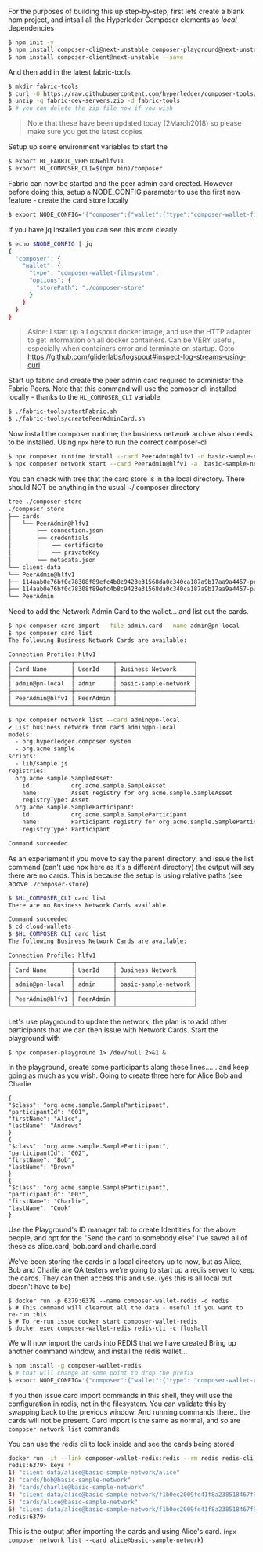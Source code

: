 

For the purposes of building this up step-by-step, first lets create a blank npm project, and intsall all the Hyperleder Composer elements as *local* dependencies

```bash
$ npm init -y
$ npm install composer-cli@next-unstable composer-playground@next-unstable composer-rest-server@next-unstable  --save-dev
$ npm install composer-client@next-unstable --save
```

And then add in the latest fabric-tools.

```bash
$ mkdir fabric-tools
$ curl -O https://raw.githubusercontent.com/hyperledger/composer-tools/master/packages/fabric-dev-servers/fabric-dev-servers.zip
$ unzip -q fabric-dev-servers.zip -d fabric-tools
$ # you can delete the zip file now if you wish
```
> Note that these have been updated today (2March2018) so please make sure you get the latest copies

Setup up some environment variables to start the 
```bash
$ export HL_FABRIC_VERSION=hlfv11
$ export HL_COMPOSER_CLI=$(npm bin)/composer
```

Fabric can now be started and the peer admin card created. However before doing this, setup a NODE_CONFIG
parameter to use the first new feature - create the card store locally

```bash
$ export NODE_CONFIG='{"composer":{"wallet":{"type":"composer-wallet-filesystem","options":{"storePath":"./composer-store"}}}}'
```

If you have jq installed you can see this more clearly
```bash
$ echo $NODE_CONFIG | jq
{
  "composer": {
    "wallet": {
      "type": "composer-wallet-filesystem",
      "options": {
        "storePath": "./composer-store"
      }
    }
  }
}
```

> Aside: I start up a Logspout docker image, and use the HTTP adapter to get information on all docker containers. Can be VERY useful, especially when containers error and terminate on startup. Goto https://github.com/gliderlabs/logspout#inspect-log-streams-using-curl

Start up fabric and create the peer admin card required to administer the Fabric Peers. Note that this command will use the comoser cli installed locally - thanks to the `HL_COMPOSER_CLI` variable

```bash 
$ ./fabric-tools/startFabric.sh
$ ./fabric-tools/createPeerAdminCard.sh 
```

Now install the composer runtime; the business network archive also needs to be installed.  Using `npx` here to run the correct composer-cli

```bash
$ npx composer runtime install --card PeerAdmin@hlfv1 -n basic-sample-network
$ npx composer network start --card PeerAdmin@hlfv1 -a  basic-sample-network.bna -A admin -S adminpw  --file admin.card
```

You can check with tree that the card store is in the local directory.
There should NOT be anything in the usual ~/.composer directory

```bash
tree ./composer-store
./composer-store
├── cards
│   └── PeerAdmin@hlfv1
│       ├── connection.json
│       ├── credentials
│       │   ├── certificate
│       │   └── privateKey
│       └── metadata.json
└── client-data
└── PeerAdmin@hlfv1
├── 114aab0e76bf0c78308f89efc4b8c9423e31568da0c340ca187a9b17aa9a4457-priv
├── 114aab0e76bf0c78308f89efc4b8c9423e31568da0c340ca187a9b17aa9a4457-pub
└── PeerAdmin
```


Need to add the Network Admin Card to the wallet... and list out the cards.

```bash
$ npx composer card import --file admin.card --name admin@pn-local
$ npx composer card list
The following Business Network Cards are available:

Connection Profile: hlfv1
┌─────────────────┬───────────┬──────────────────────┐
│ Card Name       │ UserId    │ Business Network     │
├─────────────────┼───────────┼──────────────────────┤
│ admin@pn-local  │ admin     │ basic-sample-network │
├─────────────────┼───────────┼──────────────────────┤
│ PeerAdmin@hlfv1 │ PeerAdmin │                      │
└─────────────────┴───────────┴──────────────────────┘

$ npx composer network list --card admin@pn-local                                           
✔ List business network from card admin@pn-local
models: 
  - org.hyperledger.composer.system
  - org.acme.sample
scripts: 
  - lib/sample.js
registries: 
  org.acme.sample.SampleAsset: 
    id:           org.acme.sample.SampleAsset
    name:         Asset registry for org.acme.sample.SampleAsset
    registryType: Asset
  org.acme.sample.SampleParticipant: 
    id:           org.acme.sample.SampleParticipant
    name:         Participant registry for org.acme.sample.SampleParticipant
    registryType: Participant

Command succeeded

```

As an experiement if you move to say the parent directory, and issue the list command (can't use npx here as it's a different directory) the output will say there are no cards. This is because the setup is using relative paths (see above `./composer-store`)
```bash
$ $HL_COMPOSER_CLI card list                                                                          
There are no Business Network Cards available.

Command succeeded
$ cd cloud-wallets
$ $HL_COMPOSER_CLI card list                                                              
The following Business Network Cards are available:

Connection Profile: hlfv1
┌─────────────────┬───────────┬──────────────────────┐
│ Card Name       │ UserId    │ Business Network     │
├─────────────────┼───────────┼──────────────────────┤
│ admin@pn-local  │ admin     │ basic-sample-network │
├─────────────────┼───────────┼──────────────────────┤
│ PeerAdmin@hlfv1 │ PeerAdmin │                      │
└─────────────────┴───────────┴──────────────────────┘
```

Let's use playground to update the network, the plan is to add other participants that we can then issue with Network Cards.  Start the playground with

```
$ npx composer-playground 1> /dev/null 2>&1 &
```

In the playground, create some participants along these lines...... and keep going as much as you wish.  Going to create three here for Alice Bob and Charlie
```
{
"$class": "org.acme.sample.SampleParticipant",
"participantId": "001",
"firstName": "Alice",
"lastName": "Andrews"
}
{
"$class": "org.acme.sample.SampleParticipant",
"participantId": "002",
"firstName": "Bob",
"lastName": "Brown"
}
{
"$class": "org.acme.sample.SampleParticipant",
"participantId": "003",
"firstName": "Charlie",
"lastName": "Cook"
}
```
Use the Playground's ID manager tab to create Identities for the above people, and opt for the "Send the card to somebody else"
I've saved all of these as alice.card, bob.card and charlie.card

We've been storing the cards in a local directory up to now, but as Alice, Bob and Charlie are QA testers we're going to 
start up a redis server to keep the cards. They can then access this and use.  (yes this is all local but doesn't have to be)

```
$ docker run -p 6379:6379 --name composer-wallet-redis -d redis
$ # This command will clearout all the data - useful if you want to re-run this
$ # To re-run issue docker start composer-wallet-redis
$ docker exec composer-wallet-redis redis-cli -c flushall
```

We will now import the cards into REDIS that we have created
Bring up another command window, and install the redis wallet...

```bash
$ npm install -g composer-wallet-redis
$ # that will change at some point to drop the prefix
$ export NODE_CONFIG='{"composer":{"wallet":{"type": "composer-wallet-redis","desc": "Local redis","options":{}}}}'
```

If you then issue card import commands in this shell, they will use the configuration in redis, not in the filesystem.
You can validate this by swapping back to the previous window. And running commands there.. the cards will not be present. Card import is the same as normal, and so are `composer network list` commands

You can use the redis cli to look inside and see the cards being stored
```bash
docker run -it --link composer-wallet-redis:redis --rm redis redis-cli -h redis -p 6379
redis:6379> keys *
1) "client-data/alice@basic-sample-network/alice"
2) "cards/bob@basic-sample-network"
3) "cards/charlie@basic-sample-network"
4) "client-data/alice@basic-sample-network/f1b0ec2009fe41f8a238518467f96228de895d02d137d15ef4a24461865688be-priv"
5) "cards/alice@basic-sample-network"
6) "client-data/alice@basic-sample-network/f1b0ec2009fe41f8a238518467f96228de895d02d137d15ef4a24461865688be-pub"
redis:6379> 
```

This is the output after importing the cards and using Alice's card. (`npx composer network list --card alice@basic-sample-network`)



